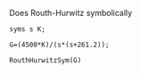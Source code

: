 Does Routh-Hurwitz symbolically

```
syms s K;

G=(4500*K)/(s*(s+261.2));

RouthHurwitzSym(G)
```


